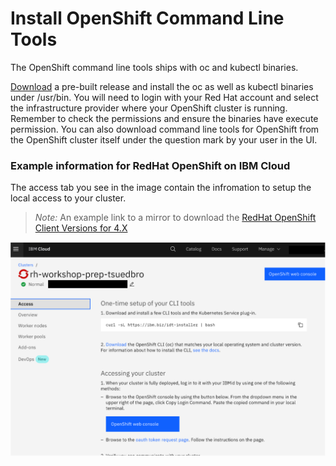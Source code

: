 # Install OpenShift Command Line Tools

The OpenShift command line tools ships with oc and kubectl binaries.

[Download](https://cloud.redhat.com/openshift/install) a pre-built release and install the oc as well as kubectl binaries under /usr/bin. You will need to login with your Red Hat account and select the infrastructure provider where your OpenShift cluster is running. Remember to check the permissions and ensure the binaries have execute permission. You can also download command line tools for OpenShift from the OpenShift cluster itself under the question mark by your user in the UI.

### Example information for RedHat OpenShift on IBM Cloud

The access tab you see in the image contain the infromation to setup the local access to your cluster.

> _Note:_ An example link to a mirror to download the [RedHat OpenShift Client Versions for 4.X](https://mirror.openshift.com/pub/openshift-v4/clients/oc/)

![](../images/roks-on-ibm-clould-example.png)

